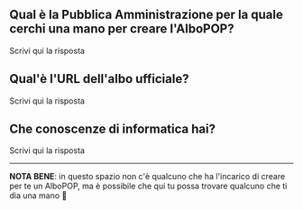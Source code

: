 ## Qual è la Pubblica Amministrazione per la quale cerchi una mano per creare l'AlboPOP?

Scrivi qui la risposta

## Qual'è l'URL dell'albo ufficiale?

Scrivi qui la risposta

## Che conoscenze di informatica hai?

Scrivi qui la risposta

---

**NOTA BENE**: in questo spazio non c'è qualcuno che ha l'incarico di creare per te un AlboPOP, ma è possibile che qui tu possa trovare qualcuno che ti dia una mano 🤞